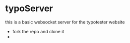 # typoServer
this is a basic websocket server for the typotester website

- fork the repo and clone it
- 

